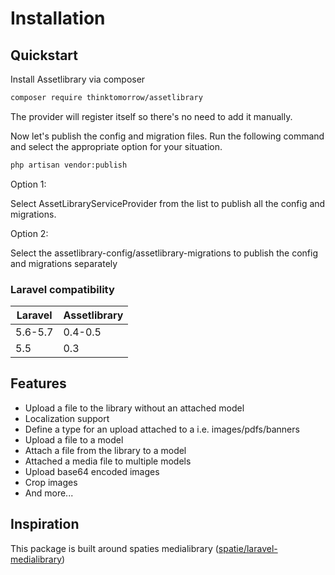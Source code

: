 # Installation

## Quickstart
Install Assetlibrary via composer

```bash
composer require thinktomorrow/assetlibrary
```

The provider will register itself so there's no need to add it manually.

Now let's publish the config and migration files.
Run the following command and select the appropriate option for your situation.

```bash
php artisan vendor:publish
```

Option 1:

Select AssetLibraryServiceProvider from the list to publish all the config and migrations.

Option 2:

Select the assetlibrary-config/assetlibrary-migrations to publish the config and migrations separately

### Laravel compatibility

| Laravel  | Assetlibrary  |
|---|---|
| 5.6-5.7  | 0.4-0.5  |
| 5.5  | 0.3  |

## Features
- Upload a file to the library without an attached model
- Localization support
- Define a type for an upload attached to a i.e. images/pdfs/banners 
- Upload a file to a model
- Attach a file from the library to a model
- Attached a media file to multiple models
- Upload base64 encoded images
- Crop images
- And more...

## Inspiration
This package is built around spaties medialibrary 
(<a target="_blank" href="https://github.com/spatie/laravel-medialibrary">spatie/laravel-medialibrary</a>)